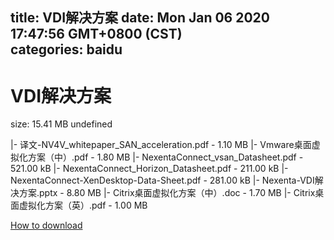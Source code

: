 
title: VDI解决方案
date: Mon Jan 06 2020 17:47:56 GMT+0800 (CST)    
categories: baidu
---

# VDI解决方案
size: 15.41 MB
 undefined
 
|- 译文-NV4V_whitepaper_SAN_acceleration.pdf - 1.10 MB
|- Vmware桌面虚拟化方案（中）.pdf - 1.80 MB
|- NexentaConnect_vsan_Datasheet.pdf - 521.00 kB
|- NexentaConnect_Horizon_Datasheet.pdf - 211.00 kB
|- NexentaConnect-XenDesktop-Data-Sheet.pdf - 281.00 kB
|- Nexenta-VDI解决方案.pptx - 8.80 MB
|- Citrix桌面虚拟化方案（中）.doc - 1.70 MB
|- Citrix桌面虚拟化方案（英）.pdf - 1.00 MB

[How to download](https://bpcam.bemobtrk.com/go/2ceec3aa-1ca2-46d6-b9ff-aaa5c184517c?jno=500)